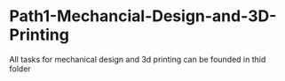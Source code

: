 # Path1-Mechancial-Design-and-3D-Printing
All tasks for mechanical design and 3d printing can be founded in thid folder
